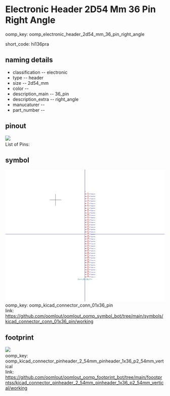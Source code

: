 # Electronic Header 2D54 Mm 36 Pin Right Angle
oomp_key: oomp_electronic_header_2d54_mm_36_pin_right_angle  

short_code: hi136pra
## naming details
* classification -- electronic
* type -- header
* size -- 2d54_mm
* color -- 
* description_main -- 36_pin
* description_extra -- right_angle
* manucaturer -- 
* part_number -- 
## pinout
![](working_pinout_600.png)  
List of Pins:

## symbol

![](symbol/0/working/working_600.png)  
oomp_key: oomp_kicad_connector_conn_01x36_pin  
link: https://github.com/oomlout/oomlout_oomp_symbol_bot/tree/main/symbols/kicad_connector_conn_01x36_pin/working  


## footprint

![](footprint/0/working/working_600.png)  
oomp_key: oomp_kicad_connector_pinheader_2_54mm_pinheader_1x36_p2_54mm_vertical  
link: https://github.com/oomlout/oomlout_oomp_footprint_bot/tree/main/foootprntss/kicad_connector_pinheader_2_54mm_pinheader_1x36_p2_54mm_vertical/working  
